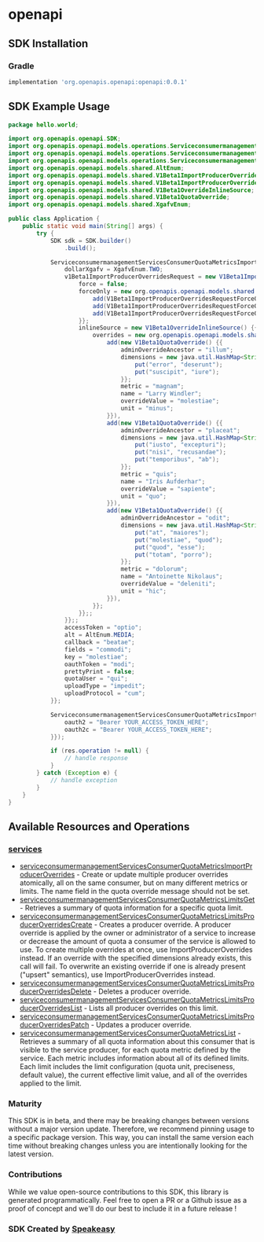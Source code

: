 # openapi

<!-- Start SDK Installation -->
## SDK Installation

### Gradle

```groovy
implementation 'org.openapis.openapi:openapi:0.0.1'
```
<!-- End SDK Installation -->

## SDK Example Usage
<!-- Start SDK Example Usage -->
```java
package hello.world;

import org.openapis.openapi.SDK;
import org.openapis.openapi.models.operations.ServiceconsumermanagementServicesConsumerQuotaMetricsImportProducerOverridesRequest;
import org.openapis.openapi.models.operations.ServiceconsumermanagementServicesConsumerQuotaMetricsImportProducerOverridesResponse;
import org.openapis.openapi.models.operations.ServiceconsumermanagementServicesConsumerQuotaMetricsImportProducerOverridesSecurity;
import org.openapis.openapi.models.shared.AltEnum;
import org.openapis.openapi.models.shared.V1Beta1ImportProducerOverridesRequest;
import org.openapis.openapi.models.shared.V1Beta1ImportProducerOverridesRequestForceOnlyEnum;
import org.openapis.openapi.models.shared.V1Beta1OverrideInlineSource;
import org.openapis.openapi.models.shared.V1Beta1QuotaOverride;
import org.openapis.openapi.models.shared.XgafvEnum;

public class Application {
    public static void main(String[] args) {
        try {
            SDK sdk = SDK.builder()
                .build();

            ServiceconsumermanagementServicesConsumerQuotaMetricsImportProducerOverridesRequest req = new ServiceconsumermanagementServicesConsumerQuotaMetricsImportProducerOverridesRequest("corrupti") {{
                dollarXgafv = XgafvEnum.TWO;
                v1Beta1ImportProducerOverridesRequest = new V1Beta1ImportProducerOverridesRequest() {{
                    force = false;
                    forceOnly = new org.openapis.openapi.models.shared.V1Beta1ImportProducerOverridesRequestForceOnlyEnum[]{{
                        add(V1Beta1ImportProducerOverridesRequestForceOnlyEnum.LIMIT_DECREASE_PERCENTAGE_TOO_HIGH),
                        add(V1Beta1ImportProducerOverridesRequestForceOnlyEnum.LIMIT_DECREASE_BELOW_USAGE),
                        add(V1Beta1ImportProducerOverridesRequestForceOnlyEnum.LIMIT_DECREASE_PERCENTAGE_TOO_HIGH),
                    }};
                    inlineSource = new V1Beta1OverrideInlineSource() {{
                        overrides = new org.openapis.openapi.models.shared.V1Beta1QuotaOverride[]{{
                            add(new V1Beta1QuotaOverride() {{
                                adminOverrideAncestor = "illum";
                                dimensions = new java.util.HashMap<String, String>() {{
                                    put("error", "deserunt");
                                    put("suscipit", "iure");
                                }};
                                metric = "magnam";
                                name = "Larry Windler";
                                overrideValue = "molestiae";
                                unit = "minus";
                            }}),
                            add(new V1Beta1QuotaOverride() {{
                                adminOverrideAncestor = "placeat";
                                dimensions = new java.util.HashMap<String, String>() {{
                                    put("iusto", "excepturi");
                                    put("nisi", "recusandae");
                                    put("temporibus", "ab");
                                }};
                                metric = "quis";
                                name = "Iris Aufderhar";
                                overrideValue = "sapiente";
                                unit = "quo";
                            }}),
                            add(new V1Beta1QuotaOverride() {{
                                adminOverrideAncestor = "odit";
                                dimensions = new java.util.HashMap<String, String>() {{
                                    put("at", "maiores");
                                    put("molestiae", "quod");
                                    put("quod", "esse");
                                    put("totam", "porro");
                                }};
                                metric = "dolorum";
                                name = "Antoinette Nikolaus";
                                overrideValue = "deleniti";
                                unit = "hic";
                            }}),
                        }};
                    }};;
                }};;
                accessToken = "optio";
                alt = AltEnum.MEDIA;
                callback = "beatae";
                fields = "commodi";
                key = "molestiae";
                oauthToken = "modi";
                prettyPrint = false;
                quotaUser = "qui";
                uploadType = "impedit";
                uploadProtocol = "cum";
            }};            

            ServiceconsumermanagementServicesConsumerQuotaMetricsImportProducerOverridesResponse res = sdk.services.serviceconsumermanagementServicesConsumerQuotaMetricsImportProducerOverrides(req, new ServiceconsumermanagementServicesConsumerQuotaMetricsImportProducerOverridesSecurity("esse", "ipsum") {{
                oauth2 = "Bearer YOUR_ACCESS_TOKEN_HERE";
                oauth2c = "Bearer YOUR_ACCESS_TOKEN_HERE";
            }});

            if (res.operation != null) {
                // handle response
            }
        } catch (Exception e) {
            // handle exception
        }
    }
}
```
<!-- End SDK Example Usage -->

<!-- Start SDK Available Operations -->
## Available Resources and Operations


### [services](docs/services/README.md)

* [serviceconsumermanagementServicesConsumerQuotaMetricsImportProducerOverrides](docs/services/README.md#serviceconsumermanagementservicesconsumerquotametricsimportproduceroverrides) - Create or update multiple producer overrides atomically, all on the same consumer, but on many different metrics or limits. The name field in the quota override message should not be set.
* [serviceconsumermanagementServicesConsumerQuotaMetricsLimitsGet](docs/services/README.md#serviceconsumermanagementservicesconsumerquotametricslimitsget) - Retrieves a summary of quota information for a specific quota limit.
* [serviceconsumermanagementServicesConsumerQuotaMetricsLimitsProducerOverridesCreate](docs/services/README.md#serviceconsumermanagementservicesconsumerquotametricslimitsproduceroverridescreate) - Creates a producer override. A producer override is applied by the owner or administrator of a service to increase or decrease the amount of quota a consumer of the service is allowed to use. To create multiple overrides at once, use ImportProducerOverrides instead. If an override with the specified dimensions already exists, this call will fail. To overwrite an existing override if one is already present ("upsert" semantics), use ImportProducerOverrides instead.
* [serviceconsumermanagementServicesConsumerQuotaMetricsLimitsProducerOverridesDelete](docs/services/README.md#serviceconsumermanagementservicesconsumerquotametricslimitsproduceroverridesdelete) - Deletes a producer override.
* [serviceconsumermanagementServicesConsumerQuotaMetricsLimitsProducerOverridesList](docs/services/README.md#serviceconsumermanagementservicesconsumerquotametricslimitsproduceroverrideslist) - Lists all producer overrides on this limit.
* [serviceconsumermanagementServicesConsumerQuotaMetricsLimitsProducerOverridesPatch](docs/services/README.md#serviceconsumermanagementservicesconsumerquotametricslimitsproduceroverridespatch) - Updates a producer override.
* [serviceconsumermanagementServicesConsumerQuotaMetricsList](docs/services/README.md#serviceconsumermanagementservicesconsumerquotametricslist) - Retrieves a summary of all quota information about this consumer that is visible to the service producer, for each quota metric defined by the service. Each metric includes information about all of its defined limits. Each limit includes the limit configuration (quota unit, preciseness, default value), the current effective limit value, and all of the overrides applied to the limit.
<!-- End SDK Available Operations -->

### Maturity

This SDK is in beta, and there may be breaking changes between versions without a major version update. Therefore, we recommend pinning usage 
to a specific package version. This way, you can install the same version each time without breaking changes unless you are intentionally 
looking for the latest version.

### Contributions

While we value open-source contributions to this SDK, this library is generated programmatically. 
Feel free to open a PR or a Github issue as a proof of concept and we'll do our best to include it in a future release !

### SDK Created by [Speakeasy](https://docs.speakeasyapi.dev/docs/using-speakeasy/client-sdks)

